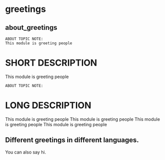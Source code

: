 ﻿# greetings
## about_greetings

```
ABOUT TOPIC NOTE:
This module is greeting people

```

# SHORT DESCRIPTION
This module is greeting people

```
ABOUT TOPIC NOTE:

```

# LONG DESCRIPTION
This module is greeting people
This module is greeting people
This module is greeting people
This module is greeting people

## Different greetings in different languages.
You can also say hi.

